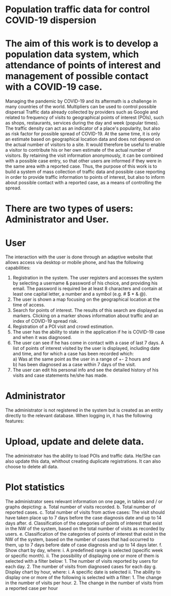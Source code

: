 # Population traffic data for control COVID-19 dispersion

# The aim of this work is to develop a population data system, which attendance of points of interest and management of possible contact with a COVID-19 case.
Managing the pandemic by COVID-19 and its aftermath is a challenge in many countries of the world. Multipliers can be used to control possible dispersal
Traffic data already collected by providers such as Google and related to frequency of visits to geographical points of interest (POIs), such as shops, restaurants,
services during the day and week (popular times). The traffic density can act as an indicator of a place's popularity, but also as risk factor for possible spread of COVID-19. 
At the same time, it is only an estimate based on geographical location data and does not depend on the actual number of visitors to a site. It would therefore be useful to enable a visitor to contribute his or her own estimate of the actual number of visitors. By retaining the visit information anonymously, it can be combined with a possible case entry, so that other users are informed if they were in the same area with a reported case. Thus, the purpose of this work is to build a system of mass collection of traffic data and possible case reporting in order to provide traffic information to points of interest, but also to inform about possible contact with a reported case, as a means of controlling the spread.

# There are two types of users: Administrator and User.
# User
The interaction with the user is done through an adaptive website that allows access via desktop or mobile phone, and has the following capabilities:
1) Registration in the system. The user registers and accesses the system by selecting a username & password of his choice, and providing his email. The password is
   required be at least 8 characters and contain at least one capital letter, a number and a symbol (e.g. # $ * & @).
2) The user is shown a map focusing on the geographical location at the time of access.
3) Search for points of interest. The results of this search are displayed as markers. Clicking on a marker shows information about traffic and an index of COVID-19 spread risk.
4) Registration of a POI visit and crowd estimation.
5) The user has the ability to state in the application if he is COVID-19 case and when it was diagnosed.
6) The user can see if he has come in contact with a case of last 7 days. A list of points of interest visited by the user is displayed, including date and time,
   and for which a case has been recorded which:  
     a) Was at the same point as the user in a range of +- 2 hours and  
     b) has been diagnosed as a case within 7 days of the visit.
7) The user can edit his personal info and see the detailed history of his visits and case statements he/she has made.

# Administrator
The administrator is not registered in the system but is created as an entity directly to the relevant database.
When logging in, it has the following features:
# Upload, update and delete data.
The administrator has the ability to load POIs and traffic data. He/She can also update this data, whithout creating 
   duplicate registrations. It can also choose to delete all data.
# Plot statistics
The administrator sees relevant information on one page, in tables and / or graphs depicting:
   a. Total number of visits recorded.
   b. Total number of reported cases.
   c. Total number of visits from active cases: The visit should have taken place up to 7 days before the case diagnosis date and up to 14 days after.
   d. Classification of the categories of points of interest that exist in the NW of the system, based on the total number of visits as recorded by users.
   e. Classification of the categories of points of interest that exist in the NW of the system, based on the number of cases that had occurred to them, up to 7 days
   before date of case diagnosis and up to 14 days later.
   f. Show chart by day, where:
      i. A predefined range is selected (specific week or specific month).
      ii. The possibility of displaying one or more of them is selected with a filter below:
         1. The number of visits reported by users for each day.
         2. The number of visits from diagnosed cases for each day
   g. Display chart by hour, where:
   i. A specific date is selected
   ii. The ability to display one or more of the following is selected with a filter:
      1. The change in the number of visits per hour.
      2. The change in the number of visits from a reported case per hour
